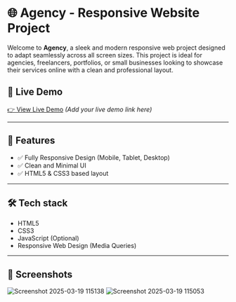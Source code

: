 # 🌐 Agency - Responsive Website Project

Welcome to **Agency**, a sleek and modern responsive web project designed to adapt seamlessly across all screen sizes. This project is ideal for agencies, freelancers, portfolios, or small businesses looking to showcase their services online with a clean and professional layout.

## 📸 Live Demo

[👉 View Live Demo](#) *(Add your live demo link here)*

---

## 🚀 Features

- ✅ Fully Responsive Design (Mobile, Tablet, Desktop)
- ✅ Clean and Minimal UI
- ✅ HTML5 & CSS3 based layout

---

## 🛠️ Tech stack

- HTML5
- CSS3
- JavaScript (Optional)
- Responsive Web Design (Media Queries)

---

## 📌 Screenshots
![Screenshot 2025-03-19 115138](https://github.com/user-attachments/assets/aa7189ba-db52-45e2-8be8-0ef167b1bdee)
![Screenshot 2025-03-19 115053](https://github.com/user-attachments/assets/4c36d4db-18c5-4e7d-9406-94ae139636ba)

